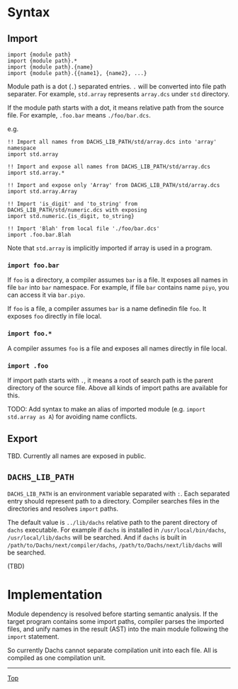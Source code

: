 # Syntax

## Import

```
import {module path}
import {module path}.*
import {module path}.{name}
import {module path}.{{name1}, {name2}, ...}
```

Module path is a dot (`.`) separated entries. `.` will be converted into file path separater.
For example, `std.array` represents `array.dcs` under `std` directory.

If the module path starts with a dot, it means relative path from the source file. For example,
`.foo.bar` means `./foo/bar.dcs`.

e.g.

```
!! Import all names from DACHS_LIB_PATH/std/array.dcs into 'array' namespace
import std.array

!! Import and expose all names from DACHS_LIB_PATH/std/array.dcs
import std.array.*

!! Import and expose only 'Array' from DACHS_LIB_PATH/std/array.dcs
import std.array.Array

!! Import 'is_digit' and 'to_string' from DACHS_LIB_PATH/std/numeric.dcs with exposing
import std.numeric.{is_digit, to_string}

!! Import 'Blah' from local file './foo/bar.dcs'
import .foo.bar.Blah
```

Note that `std.array` is implicitly imported if array is used in a program.

### `import foo.bar`

If `foo` is a directory, a compiler assumes `bar` is a file. It exposes all names in file `bar` into
`bar` namespace. For example, if file `bar` contains name `piyo`, you can access it via `bar.piyo`.

If `foo` is a file, a compiler assumes `bar` is a name definedin file `foo`. It exposes `foo`
directly in file local.

### `import foo.*`

A compiler assumes `foo` is a file and exposes all names directly in file local.

### `import .foo`

If import path starts with `.`, it means a root of search path is the parent directory of the source
file. Above all kinds of import paths are available for this.

TODO: Add syntax to make an alias of imported module (e.g. `import std.array as A`) for avoiding name conflicts.

## Export

TBD. Currently all names are exposed in public.

## `DACHS_LIB_PATH`

`DACHS_LIB_PATH` is an environment variable separated with `:`. Each separated entry should represent
path to a directory. Compiler searches files in the directories and resolves `import` paths.

The default value is `../lib/dachs` relative path to the parent directory of `dachs` executable.
For example if `dachs` is installed in `/usr/local/bin/dachs`, `/usr/local/lib/dachs` will be
searched. And if `dachs` is built in `/path/to/Dachs/next/compiler/dachs`, `/path/to/Dachs/next/lib/dachs`
will be searched.

(TBD)

# Implementation

Module dependency is resolved before starting semantic analysis.
If the target program contains some import paths, compiler parses the imported files, and unify
names in the result (AST) into the main module following the `import` statement.

So currently Dachs cannot separate compilation unit into each file. All is compiled as one compilation unit.

---
[Top](./README.md)
